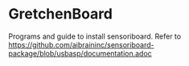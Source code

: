 # GretchenBoard
Programs and guide to install sensoriboard. Refer to https://github.com/aibraininc/sensoriboard-package/blob/usbasp/documentation.adoc

